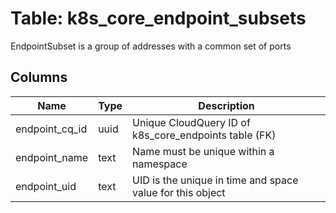
# Table: k8s_core_endpoint_subsets
EndpointSubset is a group of addresses with a common set of ports
## Columns
| Name        | Type           | Description  |
| ------------- | ------------- | -----  |
|endpoint_cq_id|uuid|Unique CloudQuery ID of k8s_core_endpoints table (FK)|
|endpoint_name|text|Name must be unique within a namespace|
|endpoint_uid|text|UID is the unique in time and space value for this object|
